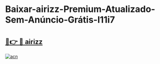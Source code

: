 # Baixar-airizz-Premium-Atualizado-Sem-Anúncio-Grátis-l11i7

# <h2><a href="https://2m89mt.esa.edu.pl?src=airizz&ref=l11i7">🔗👉 🔴 airizz</a></h2>

[![acn](https://github.com/user-attachments/assets/0f9c940e-d8b0-45ae-aac7-cd30a18b3e1c)](https://2m89mt.esa.edu.pl?src=airizz&ref=l11i7)

